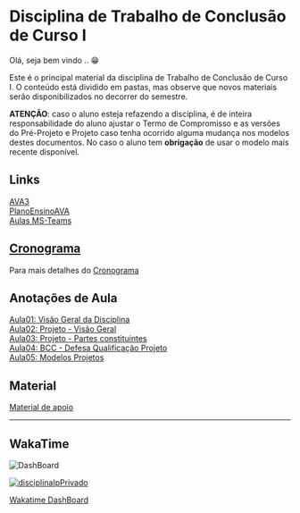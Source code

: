 <!-- [ ]TODO:INICIO atualizar -->
[AVA3]: <https://ava3.furb.br/course/view.php?id=29360> "AVA3"  
[PlanoEnsinoAVA]: <https://ava3.furb.br/course/view.php?id=29360&section=1> "Plano de Ensino" 
[Aulas MS-Teams]: <https://teams.microsoft.com/l/team/19%3aBcQxwrvPAy1rzAtKocQJaPj9uZzv_LJ_TZaa_9mKNs41%40thread.tacv2/conversations?groupId=2c47bb81-88f6-48cf-89b5-2d26bf50bfa2&tenantId=0c2d222a-ecda-4b70-960a-acef6ced3052> "Aulas MS-Teams"  
<!-- [Gravações das aulas]: <https://furb.sharepoint.com/teams/CMP0036010220212/Documentos%20Compartilhados/General/Recordings> "Gravações das aulas" -->  

# Disciplina de Trabalho de Conclusão de Curso I

Olá, seja bem vindo .. 😁  

Este é o principal material da disciplina de Trabalho de Conclusão de Curso I. O conteúdo está dividido em pastas, mas observe que novos materiais serão disponibilizados no decorrer do semestre.

**ATENÇÃO**: caso o aluno esteja refazendo a disciplina, é de inteira responsabilidade do aluno ajustar o Termo de Compromisso e as versões do Pré-Projeto e Projeto caso tenha ocorrido alguma mudança nos modelos destes documentos. No caso o aluno tem **obrigação** de usar o modelo mais recente disponível.  

## Links

[AVA3]  
[PlanoEnsinoAVA]  
[Aulas MS-Teams]  
<!-- [Gravações das aulas] -->  

## [Cronograma](cronograma.md "Cronograma")  

Para mais detalhes do [Cronograma](cronograma.md "Cronograma")  

## Anotações de Aula

[Aula01: Visão Geral da Disciplina](aula01Anotacoes.md "Aula01: Visão Geral da Disciplina")  
[Aula02: Projeto - Visão Geral](aula02Anotacoes.md "Aula02: Projeto - Visão Geral")  
[Aula03: Projeto - Partes constituintes](aula03Anotacoes.md "Aula03: Projeto - Partes constituintes")  
[Aula04: BCC - Defesa Qualificação Projeto](aula04AnotacoesBCC.md "Aula04: BCC - Defesa Qualificação Projeto")  
[Aula05: Modelos Projetos](aula05Anotacoes.md "Aula05: Modelos Projetos")  

## Material

[Material de apoio](/Material "Material de Apoio")  

----

## WakaTime

![DashBoard](https://wakatime.com/share/@dalton_reis/bdb5b58b-d49f-4716-8757-bcf4995b4cf6.svg "DashBoard")  

[![disciplinaIpPrivado](https://wakatime.com/badge/github/dalton-reis/disciplinaIpPrivado.svg)](https://wakatime.com/badge/github/dalton-reis/disciplinaIpPrivado)  

[Wakatime DashBoard](<https://wakatime.com/@dalton_reis/projects/jaxdrmqjfo?start=2021-11-03&end=2021-11-09> "Wakatime DashBoard")
